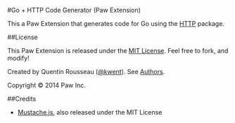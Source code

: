 #Go + HTTP Code Generator (Paw Extension)

This a Paw Extension that generates code for Go using the [HTTP](http://golang.org/pkg/net/http/) package.

##License

This Paw Extension is released under the [MIT License](LICENSE). Feel free to fork, and modify!

Created by Quentin Rousseau ([@kwent](https://github.com/kwent)). See [Authors](AUTHORS.md).

Copyright © 2014 Paw Inc.

##Credits

* [Mustache.js](https://github.com/janl/mustache.js/), also released under the MIT License
